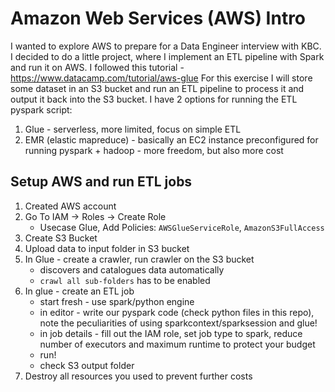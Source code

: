 # Amazon Web Services (AWS) Intro
I wanted to explore AWS to prepare for a Data Engineer interview with KBC.
I decided to do a little project, where I implement an ETL pipeline with Spark and run it on AWS.
I followed this tutorial - https://www.datacamp.com/tutorial/aws-glue
For this exercise I will store some dataset in an S3 bucket and run an ETL pipeline to process it and output it back into the S3 bucket.
I have 2 options for running the ETL pyspark script:
1. Glue - serverless, more limited, focus on simple ETL
1. EMR (elastic mapreduce) - basically an EC2 instance preconfigured for running pyspark + hadoop - more freedom, but also more cost

## Setup AWS and run ETL jobs

1. Created AWS account
1. Go To IAM -> Roles -> Create Role
    * Usecase Glue, Add Policies: `AWSGlueServiceRole`, `AmazonS3FullAccess`
1. Create S3 Bucket
1. Upload data to input folder in S3 bucket
1. In Glue - create a crawler, run crawler on the S3 bucket
    * discovers and catalogues data automatically
    * `crawl all sub-folders` has to be enabled
1. In glue - create an ETL job
    * start fresh - use spark/python engine
    * in editor - write our pyspark code (check python files in this repo), note the peculiarities of using sparkcontext/sparksession and glue!
    * in job details - fill out the IAM role, set job type to spark, reduce number of executors and maximum runtime to protect your budget
    * run!
    * check S3 output folder
1. Destroy all resources you used to prevent further costs


